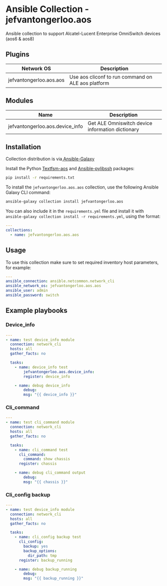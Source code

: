 # Ansible Collection - jefvantongerloo.aos

Ansible collection to support Alcatel-Lucent Enterprise OmniSwitch devices (aos6 &amp; aos8)

## Plugins

| Network OS                | Description                                                               |
|---------------------------|---------------------------------------------------------------------------|
|  jefvantongerloo.aos.aos  | Use aos cliconf to run command on ALE aos platform  |

## Modules

| Name                              | Description                                                               |
|-----------------------------------|---------------------------------------------------------------------------|
|  jefvantongerloo.aos.device_info  | Get ALE Omniswitch device information dictionary                          |

## Installation

Collection distribution is via[ Ansible-Galaxy](https://galaxy.ansible.com/jefvantongerloo/aos)

<!-- Install the Ansible [netcommon](https://galaxy.ansible.com/ansible/netcommon) collection:

```bash
ansible-galaxy collection install ansible.netcommon
``` -->

Install the Python [Textfsm-aos](https://github.com/jefvantongerloo/textfsm-aos) and [Ansible-pylibssh](https://github.com/ansible/pylibssh) packages:
```bash
pip install -r requirements.txt
```

To install the `jefvantongerloo.aos.aos` collection, use the following Ansible Galaxy CLI command:
```bash
ansible-galaxy collection install jefvantongerloo.aos
```

You can also include it in the `requirements.yml` file and install it with `ansible-galaxy collection install -r requirements.yml`, using the format:
```yaml
---
collections:
  - name: jefvantongerloo.aos.aos
```

## Usage
To use this collection make sure to set required inventory host parameters, for example:
```yaml
---
ansible_connection: ansible.netcommon.network_cli
ansible_network_os: jefvantongerloo.aos.aos
ansible_user: admin
ansible_password: switch
```

## Example playbooks

### Device_info

```yaml
---
- name: test device_info module
  connection: network_cli
  hosts: all
  gather_facts: no

  tasks:
    - name: device_info test
        jefvantongerloo.aos.device_info:
        register: device_info

    - name: debug device_info
        debug:
        msg: "{{ device_info }}"
```

### Cli_command

```yaml
---
- name: test cli_command module
  connection: network_cli
  hosts: all
  gather_facts: no

  tasks:
    - name: cli_command test
      cli_command:
        command: show chassis
      register: chassis

    - name: debug cli_command output
        debug:
        msg: "{{ chassis }}"
```

### Cli_config backup

```yaml
---
- name: test device_info module
  connection: network_cli
  hosts: all
  gather_facts: no

  tasks:
    - name: cli_config backup test
      cli_config:
        backup: yes
        backup_options:
          dir_path: tmp
      register: backup_running

    - name: debug backup_running
        debug:
        msg: "{{ backup_running }}"
```
